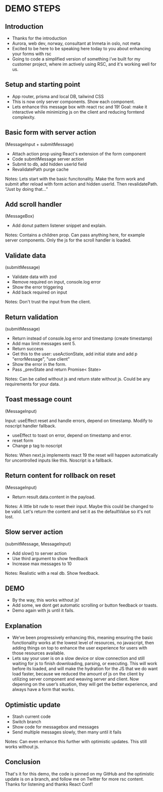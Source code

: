# DEMO STEPS

## Introduction

- Thanks for the introduction
- Aurora, web dev, norway, consultant at Inmeta in oslo, not meta
- Excited to be here to be speaking here today to you about enhancing your forms with rsc
- Going to code a simplified version of something i’ve built for my customer project, where im actively using RSC, and it's working well for us.

## Setup and starting point

- App router, prisma and local DB, tailwind CSS
- This is now only server components. Show each component.
- Lets enhance this message box with react rsc and 19! Goal: make it interactive while minimizing js on the client and reducing forntend complexity.

## Basic form with server action

(MessageInput + submitMessage)

- Attach action prop using React's extension of the form component
- Code submitMessage server action
- Submit to db, add hidden userId field
- RevalidatePath purge cache

Notes: Lets start with the basic funcitonality. Make the form work and submit after reload with form action and hidden userId. Then revalidatePath. “Just by doing that…”

## Add scroll handler

(MessageBox)

- Add donut pattern listener snippet and explain.

Notes: Contains a children prop. Can pass anything here, for example server components. Only the js for the scroll handler is loaded.

## Validate data

(submitMessage)

- Validate data with zod
- Remove required on input, console.log error
- Show the error triggering
- Add back required on input

Notes: Don't trust the input from the client.

## Return validation

(submitMessage)

- Return instead of console.log error and timestamp (create timestamp)
- Add max limit messages sent 5.
- Return success
- Get this to the user: useActionState, add initial state and add p "errorMessage", "use client"
- Show the error in the form.
- Pass _prevState and return Promise< State>

Notes: Can be called without js and return state without js. Could be any requirements for your data.

## Toast message count

(MessageInput)

Input: useEffect reset and handle errors, depend on timestamp.  Modify to noscript handler fallback.

- useEffect to toast on error, depend on timestamp and error.
- reset form
- Change p tag to noscript

Notes: When next.js implements react 19 the reset will happen automatically for uncontrolled inputs like this. Noscript is a fallback.

## Return content for rollback on reset

(MessageInput)

- Return result.data.content in the payload.

Notes: A little bit rude to reset their input. Maybe this could be changed to be valid. Let's return the content and set it as the defaultValue so it's not lost.

## Slow server action

(submitMessage, MessageInput)

- Add slow() to server action
- Use third argument to show feedback
- Increase max messages to 10

Notes: Realistic with a real db. Show feedback.

## DEMO

- By the way, this works without js!
- Add some, we dont get automatic scrolling or button feedback or toasts.
- Demo again with js until it fails.

## Explanation

- We’ve been progressively enhancing this, meaning ensuring the basic functionality works at the lowest level of resources, no javascript, then adding things on top to enhance the user experience for users with those resources available.
- Lets say your user is on a slow device or slow connection and still waiting for js to finish downloading, parsing, or executing. This will work before its loaded, and will make the hydration for the JS that we do want load faster, because we reduced the amount of js on the client by utilizing server component and weaving server and client. Now depening on the user’s situation, they will get the better experience, and always have a form that works.

## Optimistic update

- Stash current code
- Switch branch
- Show code for messagebox and messages
- Send multiple messages slowly, then many until it fails

Notes: Can even enhance this further with optimistic updates. This still works without js.

## Conclusion

That's it for this demo, the code is pinned on my GitHub and the optimistic update is on a branch, and follow me on Twitter for more rsc content. Thanks for listening and thanks React Conf!
